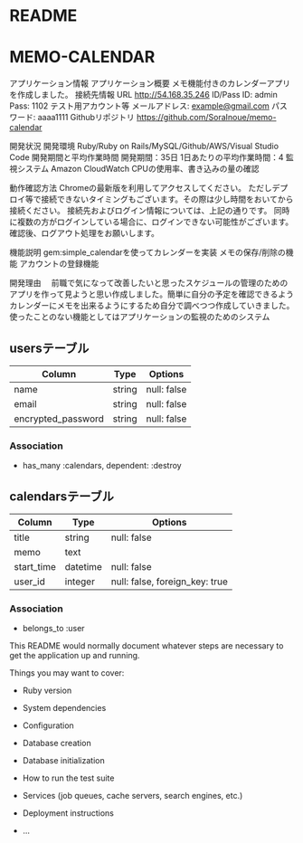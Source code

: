 # README

# MEMO-CALENDAR
アプリケーション情報
アプリケーション概要
  メモ機能付きのカレンダーアプリを作成しました。
接続先情報
  URL http://54.168.35.246
ID/Pass
  ID: admin
  Pass: 1102
テスト用アカウント等
  メールアドレス: example@gmail.com
  パスワード: aaaa1111
Githubリポジトリ
  https://github.com/SoraInoue/memo-calendar

開発状況
  開発環境
    Ruby/Ruby on Rails/MySQL/Github/AWS/Visual Studio Code
開発期間と平均作業時間
  開発期間：35日
  1日あたりの平均作業時間：4
監視システム
  Amazon CloudWatch
  CPUの使用率、書き込みの量の確認

動作確認方法
  Chromeの最新版を利用してアクセスしてください。
  ただしデプロイ等で接続できないタイミングもございます。その際は少し時間をおいてから接続ください。
  接続先およびログイン情報については、上記の通りです。
  同時に複数の方がログインしている場合に、ログインできない可能性がございます。
  確認後、ログアウト処理をお願いします。

機能説明
  gem:simple_calendarを使ってカレンダーを実装
  メモの保存/削除の機能
  アカウントの登録機能

開発理由
　前職で気になって改善したいと思ったスケジュールの管理のためのアプリを作って見ようと思い作成しました。簡単に自分の予定を確認できるようカレンダーにメモを出来るようにするため自分で調べつつ作成していきました。使ったことのない機能としてはアプリケーションの監視のためのシステム

## usersテーブル
|Column|Type|Options|
|------|----|-------|
|name|string|null: false|
|email|string|null: false|
|encrypted_password|string|null: false|
### Association
- has_many :calendars, dependent: :destroy

## calendarsテーブル
|Column|Type|Options|
|------|----|-------|
|title|string|null: false|
|memo|text|
|start_time|datetime|null: false|
|user_id|integer|null: false, foreign_key: true|
### Association
- belongs_to :user

This README would normally document whatever steps are necessary to get the
application up and running.

Things you may want to cover:

* Ruby version

* System dependencies

* Configuration

* Database creation

* Database initialization

* How to run the test suite

* Services (job queues, cache servers, search engines, etc.)

* Deployment instructions

* ...
